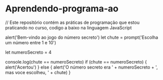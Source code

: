 # Aprendendo-programa-ao
// Este repositório contém as práticas de programação que estou praticando no curso, codigo a baixo na linguagem JavaScript

alert('Bem-vindo ao jogo do número secreto')
let chute = prompt('Escolha um número entre 1 e 10')

let numeroSecreto = 4

console.log(chute == numeroSecreto)
if (chute == numeroSecreto) {
    alert('Acertou')
} else {
    alert('O número secreto era ' + numeroSecreto + ', mas voce escolheu, ' + chute)
}
